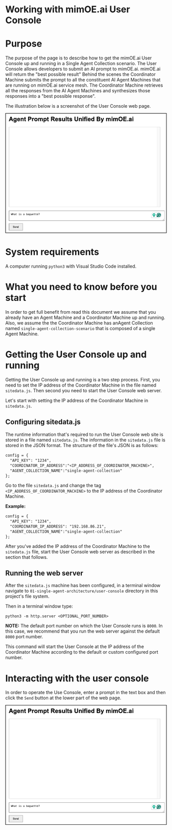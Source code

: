 # Working with mimOE.ai User Console

# Purpose

The purpose of the page is to describe how to get the mimOE.ai User Console up and running in a Single Agent Collection scenario. The User Console allows developers to submit an AI prompt to mimOE.ai. mimOE.ai will return the "best possible result" Behind the scenes the Coordinator Machine submits the prompt to all the constituent AI Agent Machines that are running on mimOE.ai service mesh. The Coordinator Machine retrieves all the responses from the AI Agent Machines and synthesizes those responses into a "best possible response".

The illustration below is a screenshot of the User Console web page.

![User Console](./images/user-console-02.png)

# System requirements

A computer running `python3` with Visual Studio Code installed.

# What you need to know before you start

In order to get full benefit from read this document we assume that you already have an Agent Machine and a Coordinator Machine up and running. Also, we assume the the Coordinator Machine has anAgent Collection named `single-agent-collection-scenario` that is composed of a single Agent Machine.

# Getting the User Console up and running

Getting the User Console up and running is a two step process. First, you need to set the IP address of the Coordinator Machine in the file named `sitedata.js`. Then second you need to start the User Console web server.

Let's start with setting the IP address of the Coordinator Machine in `sitedata.js`.

## Configuring sitedata.js

The runtime information that's required to run the User Console web site is stored in a file named `sitedata.js`. The information in the `sitedata.js` file is stored in the JSON format. The structure of the file's JSON is as follows:

```
config = {
  "API_KEY": "1234",
  "COORDINATOR_IP_ADDRESS":"<IP_ADDRESS_OF_COORDINATOR_MACHINE>",
  "AGENT_COLLECTION_NAME":"single-agent-collection"
};
```

Go to the file `sitedata.js` and change the tag `<IP_ADDRESS_OF_COORDINATOR_MACHINE>` to the IP address of the Coordinator Machine.

**Example:**

```
config = {
  "API_KEY": "1234",
  "COORDINATOR_IP_ADDRESS": "192.168.86.21",
  "AGENT_COLLECTION_NAME":"single-agent-collection"
};
```

After you've added the IP address of the Coordinator Machine to the `sitedata.js` file, start the User Console web server as described in the section that follows.


## Running the web server

After the `sitedata.js` machine has been configured, in a terminal window navigate to  `01-single-agent-architecture/user-console` directory in this project's file system.

Then in a terminal window type:

```
python3 -m http.server <OPTIONAL_PORT_NUMBER>
```

**NOTE:** The default port number on which the User Console runs is `8000`. In this case, we recommend that you run the web server against the default `8000` port number.

This command will start the User Console at the IP address of the Coordinator Machine according to the default or custom configured port number.

# Interacting with the user console

In order to operate the Use Console, enter a prompt in the text box and then click the `Send` button at the lower part of the web page. 

![Entering a prompt](./images/user-console-02.png)


